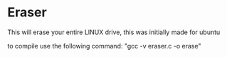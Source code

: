 # Eraser
This will erase your entire LINUX drive, this was initially made for ubuntu


to compile use the following command: "gcc -v eraser.c -o erase"
